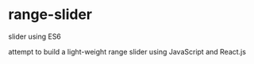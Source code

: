 # range-slider
slider using ES6

attempt to build a light-weight range slider using JavaScript and React.js
